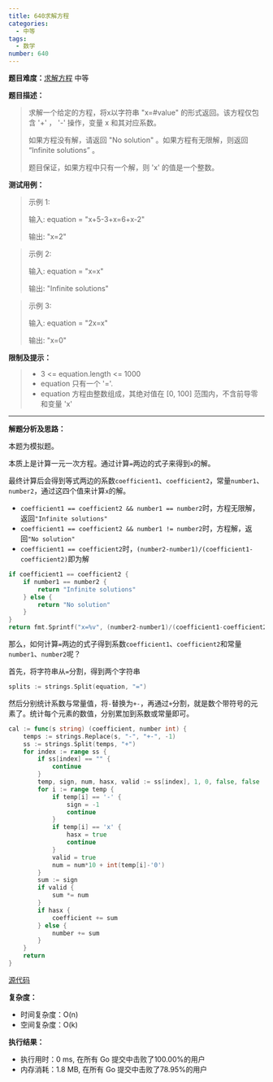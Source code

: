 ```yaml
---
title: 640求解方程
categories:
  - 中等
tags:
  - 数学
number: 640
---
```

**题目难度：**[求解方程](https://leetcode.cn/problems/solve-the-equation/) 中等

**题目描述：**

> 求解一个给定的方程，将x以字符串 "x=#value" 的形式返回。该方程仅包含 '+' ， '-' 操作，变量 x 和其对应系数。
>
> 如果方程没有解，请返回 "No solution" 。如果方程有无限解，则返回 “Infinite solutions” 。
>
> 题目保证，如果方程中只有一个解，则 'x' 的值是一个整数。


**测试用例：**

> 示例 1:
>
> 输入: equation = "x+5-3+x=6+x-2"
>
> 输出: "x=2"

> 示例 2:
>
> 输入: equation = "x=x"
>
> 输出: "Infinite solutions"


> 示例 3:
>
> 输入: equation = "2x=x"
>
> 输出: "x=0"


**限制及提示：**
> - 3 <= equation.length <= 1000
> - equation 只有一个 '='.
> - equation 方程由整数组成，其绝对值在 [0, 100] 范围内，不含前导零和变量 'x'


---
**解题分析及思路：**

本题为模拟题。

本质上是计算一元一次方程。通过计算`=`两边的式子来得到`x`的解。

最终计算后会得到等式两边的系数`coefficient1`、`coefficient2`，常量`number1`、`number2`，通过这四个值来计算`x`的解。

- `coefficient1 == coefficient2 && number1 == number2`时，方程无限解，返回`"Infinite solutions"`
- `coefficient1 == coefficient2 && number1 != number2`时，方程解，返回`"No solution"`
- `coefficient1 == coefficient2`时，`(number2-number1)/(coefficient1-coefficient2)`即为解

```go
if coefficient1 == coefficient2 {
    if number1 == number2 {
        return "Infinite solutions"
    } else {
        return "No solution"
    }
}
return fmt.Sprintf("x=%v", (number2-number1)/(coefficient1-coefficient2))
```

那么，如何计算`=`两边的式子得到系数`coefficient1`、`coefficient2`和常量`number1`、`number2`呢？


首先，将字符串从`=`分割，得到两个字符串

```go
splits := strings.Split(equation, "=")
```


然后分别统计系数与常量值，将`-`替换为`+-`，再通过`+`分割，就是数个带符号的元素了。统计每个元素的数值，分别累加到系数或常量即可。
```go
cal := func(s string) (coefficient, number int) {
    temps := strings.Replace(s, "-", "+-", -1)
    ss := strings.Split(temps, "+")
    for index := range ss {
        if ss[index] == "" {
            continue
        }
        temp, sign, num, hasx, valid := ss[index], 1, 0, false, false
        for i := range temp {
            if temp[i] == '-' {
                sign = -1
                continue
            }
            if temp[i] == 'x' {
                hasx = true
                continue
            }
            valid = true
            num = num*10 + int(temp[i]-'0')
        }
        sum := sign
        if valid {
            sum *= num
        }
        if hasx {
            coefficient += sum
        } else {
            number += sum
        }
    }
    return
}
```


[源代码](https://github.com/lomtom/algorithm-go/blob/main/leetcode/640求解方程_test.go)

**复杂度：**

- 时间复杂度：O(n)
- 空间复杂度：O(k)

**执行结果：**

- 执行用时：0 ms, 在所有 Go 提交中击败了100.00%的用户
- 内存消耗：1.8 MB, 在所有 Go 提交中击败了78.95%的用户
